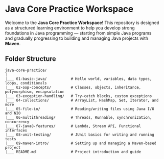 # Java Core Practice Workspace

Welcome to the **Java Core Practice Workspace**! This repository is designed as a structured learning environment to help you develop strong foundations in Java programming — starting from simple Java programs and gradually progressing to building and managing Java projects with **Maven**.

## Folder Structure

```text
java-core-practice/
|
|___ 01-basic-java/           # Hello world, variables, data types, loops, conditionals
|___ 02-oop-concepts/         # Classes, objects, inheritance, polymorphism, encapsulation
|___ 03-exception-handling/   # Try-catch blocks, custom exceptions
|___ 04-collections/          # ArrayList, HashMap, Set, Iterator, and more
|___ 05-file-io/              # Reading/writing files using Java I/O and NIO
|___ 06-multithreading/       # Threads, Runnable, synchronization, concurrency
|___ 07-java8-features/       # Lambda, Stream API, Functional interfaces
|___ 08-unit-testing/         # JUnit basics for writing and running tests
|___ 09-maven-intro/          # Setting up and managing a Maven-based project
|___ README.md                # Project introduction and guide
```


